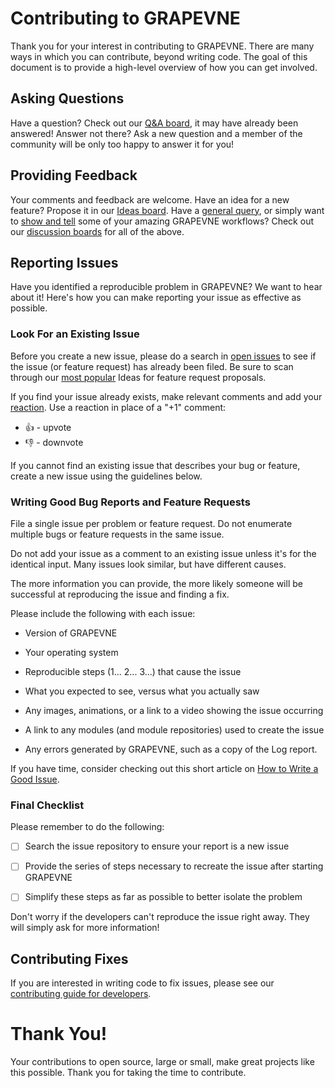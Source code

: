 # Contributing to GRAPEVNE

Thank you for your interest in contributing to GRAPEVNE. There are many ways in which you can contribute, beyond writing code. The goal of this document is to provide a high-level overview of how you can get involved.

## Asking Questions

Have a question? Check out our [Q&A board](https://github.com/kraemer-lab/GRAPEVNE/discussions/categories/q-a), it may have already been answered! Answer not there? Ask a new question and a member of the community will be only too happy to answer it for you!

## Providing Feedback

Your comments and feedback are welcome. Have an idea for a new feature? Propose it in our [Ideas board](https://github.com/kraemer-lab/GRAPEVNE/discussions/categories/ideas). Have a [general query](https://github.com/kraemer-lab/GRAPEVNE/discussions/categories/general), or simply want to [show and tell](https://github.com/kraemer-lab/GRAPEVNE/discussions/categories/show-and-tell) some of your amazing GRAPEVNE workflows? Check out our [discussion boards](https://github.com/kraemer-lab/GRAPEVNE/discussions) for all of the above.

## Reporting Issues

Have you identified a reproducible problem in GRAPEVNE? We want to hear about it! Here's how you can make reporting your issue as effective as possible.

### Look For an Existing Issue

Before you create a new issue, please do a search in [open issues](https://github.com/kraemer-lab/GRAPEVNE/issues) to see if the issue (or feature request) has already been filed. Be sure to scan through our [most popular](https://github.com/kraemer-lab/GRAPEVNE/discussions/categories/ideas?discussions_q=is%3Aopen+category%3AIdeas+sort%3Atop) Ideas for feature request proposals.

If you find your issue already exists, make relevant comments and add your [reaction](https://github.com/blog/2119-add-reactions-to-pull-requests-issues-and-comments). Use a reaction in place of a "+1" comment:

- 👍 - upvote
- 👎 - downvote

If you cannot find an existing issue that describes your bug or feature, create a new issue using the guidelines below.

### Writing Good Bug Reports and Feature Requests

File a single issue per problem or feature request. Do not enumerate multiple bugs or feature requests in the same issue.

Do not add your issue as a comment to an existing issue unless it's for the identical input. Many issues look similar, but have different causes.

The more information you can provide, the more likely someone will be successful at reproducing the issue and finding a fix.

Please include the following with each issue:

- Version of GRAPEVNE

- Your operating system

- Reproducible steps (1... 2... 3...) that cause the issue

- What you expected to see, versus what you actually saw

- Any images, animations, or a link to a video showing the issue occurring

- A link to any modules (and module repositories) used to create the issue

- Any errors generated by GRAPEVNE, such as a copy of the Log report.

If you have time, consider checking out this short article on [How to Write a Good Issue](https://dev.to/opensauced/how-to-write-a-good-issue-tips-for-effective-communication-in-open-source-5443).

### Final Checklist

Please remember to do the following:

- [ ] Search the issue repository to ensure your report is a new issue

- [ ] Provide the series of steps necessary to recreate the issue after starting GRAPEVNE

- [ ] Simplify these steps as far as possible to better isolate the problem

Don't worry if the developers can't reproduce the issue right away. They will simply ask for more information!

## Contributing Fixes

If you are interested in writing code to fix issues, please see our
[contributing guide for developers](https://github.com/kraemer-lab/GRAPEVNE/tree/main/dev).

# Thank You!

Your contributions to open source, large or small, make great projects like this possible. Thank you for taking the time to contribute.
